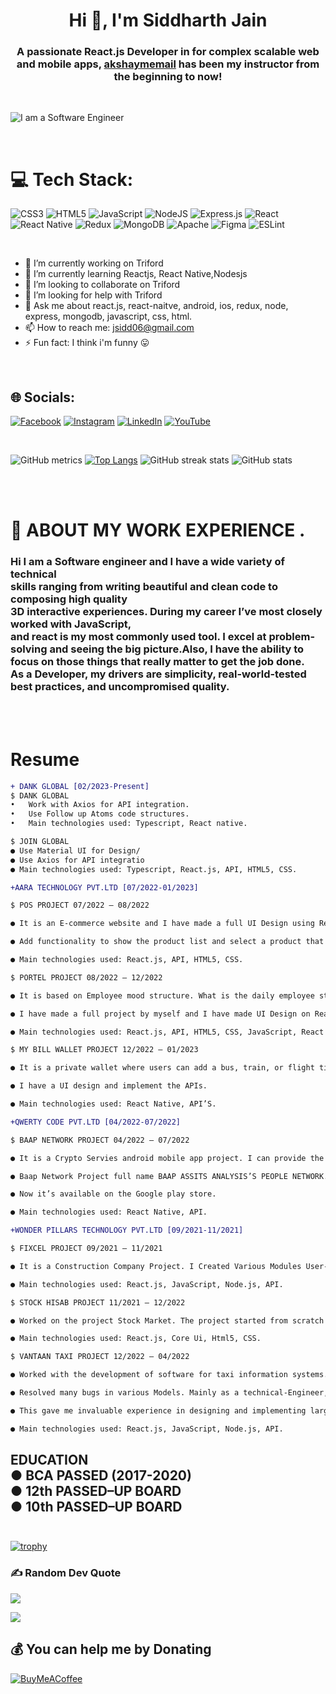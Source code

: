 <h1 align="center">Hi 👋, I'm Siddharth Jain</h1>

<h3 align="center">A passionate React.js Developer in for complex scalable web and mobile apps, <a class="user-mention notranslate" data-hovercard-type="user" data-hovercard-url="/users/akshaymemail/hovercard" data-octo-click="hovercard-link-click" data-octo-dimensions="link_type:self" href="https://github.com/akshaymemail">akshaymemail</a>  has been my instructor from the beginning to now!</h3>

<br>

![I am a Software Engineer](https://mir-s3-cdn-cf.behance.net/project_modules/fs/54b6c068097599.5b50bca476b9b.gif)

<br>

# 💻 Tech Stack:

![CSS3](https://img.shields.io/badge/css3-%231572B6.svg?style=for-the-badge&logo=css3&logoColor=white) ![HTML5](https://img.shields.io/badge/html5-%23E34F26.svg?style=for-the-badge&logo=html5&logoColor=white) ![JavaScript](https://img.shields.io/badge/javascript-%23323330.svg?style=for-the-badge&logo=javascript&logoColor=%23F7DF1E) ![NodeJS](https://img.shields.io/badge/node.js-6DA55F?style=for-the-badge&logo=node.js&logoColor=white) ![Express.js](https://img.shields.io/badge/express.js-%23404d59.svg?style=for-the-badge&logo=express&logoColor=%2361DAFB) ![React](https://img.shields.io/badge/react-%2320232a.svg?style=for-the-badge&logo=react&logoColor=%2361DAFB) ![React Native](https://img.shields.io/badge/react_native-%2320232a.svg?style=for-the-badge&logo=react&logoColor=%2361DAFB) ![Redux](https://img.shields.io/badge/redux-%23593d88.svg?style=for-the-badge&logo=redux&logoColor=white) ![MongoDB](https://img.shields.io/badge/MongoDB-%234ea94b.svg?style=for-the-badge&logo=mongodb&logoColor=white) ![Apache](https://img.shields.io/badge/apache-%23D42029.svg?style=for-the-badge&logo=apache&logoColor=white) ![Figma](https://img.shields.io/badge/figma-%23F24E1E.svg?style=for-the-badge&logo=figma&logoColor=white) ![ESLint](https://img.shields.io/badge/ESLint-4B3263?style=for-the-badge&logo=eslint&logoColor=white)

<br>

- 🔭 I’m currently working on Triford
- 🌱 I’m currently learning Reactjs, React Native,Nodesjs
- 👯 I’m looking to collaborate on Triford
- 🤔 I’m looking for help with Triford
- 💬 Ask me about react.js, react-naitve, android, ios, redux, node, express, mongodb, javascript, css, html.
- 📫 How to reach me: jsidd06@gmail.com
- ⚡ Fun fact: I think i'm funny 😛

<br>

## 🌐 Socials:

[![Facebook](https://img.shields.io/badge/Facebook-%231877F2.svg?logo=Facebook&logoColor=white)](https://facebook.com/sidd.jain.90) [![Instagram](https://img.shields.io/badge/Instagram-%23E4405F.svg?logo=Instagram&logoColor=white)](https://instagram.com/sidd.jain.90) [![LinkedIn](https://img.shields.io/badge/LinkedIn-%230077B5.svg?logo=linkedin&logoColor=white)](https://linkedin.com/in/siddharth-jain-b76b891b6) [![YouTube](https://img.shields.io/badge/YouTube-%23FF0000.svg?logo=YouTube&logoColor=white)](https://youtube.com/@codemadness)

<br>

![GitHub metrics](https://metrics.lecoq.io/jsidd06) [![Top Langs](https://github-readme-stats.vercel.app/api/top-langs/?username=jsidd06)](https://github.com/anuraghazra/github-readme-stats) ![GitHub streak stats](https://streak-stats.demolab.com/?user=jsidd06) ![GitHub stats](https://github-readme-stats.vercel.app/api?username=jsidd06&show_icons=true&count_private=true)

<br><br>

# 💫 ABOUT MY WORK EXPERIENCE .

### Hi I am a Software engineer and I have a wide variety of technical <br>skills ranging from writing beautiful and clean code to composing high quality<br>3D interactive experiences. During my career I’ve most closely worked with JavaScript,<br>and react is my most commonly used tool. I excel at problem-solving and seeing the big picture.Also, I have the ability to focus on those things that really matter to get the job done.<br>As a Developer, my drivers are simplicity, real-world-tested best practices, and uncompromised quality.

<br><br>

# Resume

```diff
+ DANK GLOBAL [02/2023-Present]
$ DANK GLOBAL
•	Work with Axios for API integration.
•	Use Follow up Atoms code structures.
•	Main technologies used: Typescript, React native.

$ JOIN GLOBAL
● Use Material UI for Design/
● Use Axios for API integratio
● Main technologies used: Typescript, React.js, API, HTML5, CSS.
```

```diff
+AARA TECHNOLOGY PVT.LTD [07/2022-01/2023]

$ POS PROJECT 07/2022 – 08/2022

● It is an E-commerce website and I have made a full UI Design using React strap.

● Add functionality to show the product list and select a product that a user can want to buy and add in-store and buy it after buying the product get the total balance slip and see the order history.

● Main technologies used: React.js, API, HTML5, CSS.

$ PORTEL PROJECT 08/2022 – 12/2022

● It is based on Employee mood structure. What is the daily employee strategy you can this portal?

● I have made a full project by myself and I have made UI Design on React Bootstrap and added functionality to show a graph report and casual data list report and a person can export the report in an excel sheet.

● Main technologies used: React.js, API, HTML5, CSS, JavaScript, React Bootstrap. Excel Sheet, Google analytics graph.

$ MY BILL WALLET PROJECT 12/2022 – 01/2023

● It is a private wallet where users can add a bus, train, or flight ticket and get a discount on flip-kart coupons.

● I have a UI design and implement the APIs.

● Main technologies used: React Native, API’S.
```

```diff
+QWERTY CODE PVT.LTD [04/2022-07/2022]

$ BAAP NETWORK PROJECT 04/2022 – 07/2022

● It is a Crypto Servies android mobile app project. I can provide the functionality to buy crypto coins.

● Baap Network Project full name BAAP ASSITS ANALYSIS’S PEOPLE NETWORK.

● Now it’s available on the Google play store.

● Main technologies used: React Native, API.
```

```diff
+WONDER PILLARS TECHNOLOGY PVT.LTD [09/2021-11/2021]

$ FIXCEL PROJECT 09/2021 – 11/2021

● It is a Construction Company Project. I Created Various Modules User-interfaces and their functioning.

● Main technologies used: React.js, JavaScript, Node.js, API.

$ STOCK HISAB PROJECT 11/2021 – 12/2022

● Worked on the project Stock Market. The project started from scratch and it aimed to build the interactive user interface.

● Main technologies used: React.js, Core Ui, Html5, CSS.

$ VANTAAN TAXI PROJECT 12/2022 – 04/2022

● Worked with the development of software for taxi information systems.

● Resolved many bugs in various Models. Mainly as a technical-Engineer, I was a part of the team whose responsibility was the software core functionality.

● This gave me invaluable experience in designing and implementing large logic and user interface.

● Main technologies used: React.js, JavaScript, Node.js, API.
```

## EDUCATION<br>● BCA PASSED (2017-2020)<br>● 12th PASSED–UP BOARD<br>● 10th PASSED–UP BOARD<br><br>

[![trophy](https://github-profile-trophy.vercel.app/?username=jsidd06)](https://github.com/ryo-ma/github-profile-trophy)

### ✍️ Random Dev Quote

![](https://quotes-github-readme.vercel.app/api?type=horizontal&theme=radical)

[![](https://visitcount.itsvg.in/api?id=jsidd06&icon=4&color=0)](https://visitcount.itsvg.in)

## 💰 You can help me by Donating

[![BuyMeACoffee](https://img.shields.io/badge/Buy%20Me%20a%20Coffee-ffdd00?style=for-the-badge&logo=buy-me-a-coffee&logoColor=black)](https://buymeacoffee.com/jsidd06j)
